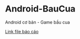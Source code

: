 # Android-BauCua
Android cơ bản - Game bầu cua

[Link file báo cáo](https://drive.google.com/file/d/1_uYxk8SPN5gDz6TK91BggZqif6U4VUSN/view?usp=sharing)
